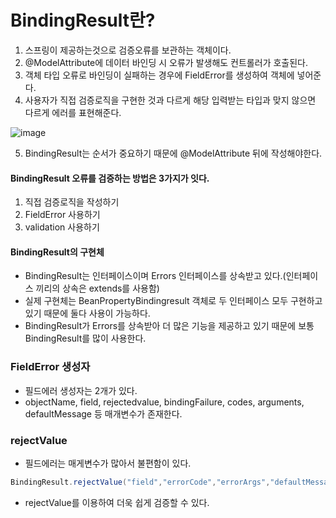 # BindingResult란?
1. 스프링이 제공하는것으로 검증오류를 보관하는 객체이다.
2. @ModelAttribute에 데이터 바인딩 시 오류가 발생해도 컨트롤러가 호출된다.
3. 객체 타입 오류로 바인딩이 실패하는 경우에 FieldError를 생성하여 객체에 넣어준다.
4. 사용자가 직접 검증로직을 구현한 것과 다르게 해당 입력받는 타입과 맞지 않으면 다르게 에러를 표현해준다.

![image](https://user-images.githubusercontent.com/50834204/126457637-3484f081-ba64-4bf7-96dd-c45161834dd2.png)

5. BindingResult는 순서가 중요하기 때문에 @ModelAttribute 뒤에 작성해야한다.

#### BindingResult 오류를 검증하는 방법은 3가지가 잇다.
1. 직접 검증로직을 작성하기
2. FieldError 사용하기
3. validation 사용하기

#### BindingResult의 구현체
- BindingResult는 인터페이스이며 Errors 인터페이스를 상속받고 있다.(인터페이스 끼리의 상속은 extends를 사용함)
- 실제 구현체는 BeanPropertyBindingresult 객체로 두 인터페이스 모두 구현하고 있기 때문에 둘다 사용이 가능하다.
- BindingResult가 Errors를 상속받아 더 많은 기능을 제공하고 있기 때문에 보통 BindingResult를 많이 사용한다.

### FieldError 생성자
- 필드에러 생성자는 2개가 있다.
- objectName, field, rejectedvalue, bindingFailure, codes, arguments, defaultMessage 등 매개변수가 존재한다.

### rejectValue
- 필드에러는 매게변수가 많아서 불편함이 있다.

``` java
BindingResult.rejectValue("field","errorCode","errorArgs","defaultMessage") 
```

- rejectValue를 이용하여 더욱 쉽게 검증할 수 있다.





